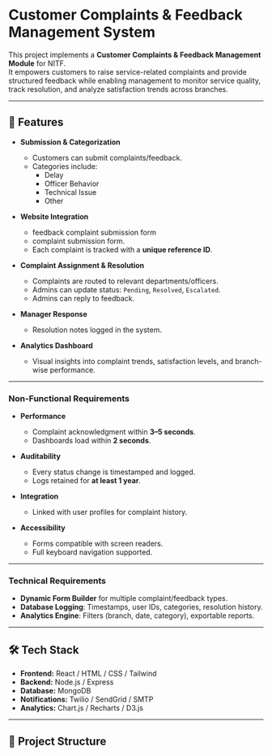 # Customer Complaints & Feedback Management System

This project implements a **Customer Complaints & Feedback Management Module** for NITF.  
It empowers customers to raise service-related complaints and provide structured feedback while enabling management to monitor service quality, track resolution, and analyze satisfaction trends across branches.

---

## 🚀 Features

- **Submission & Categorization**  
  - Customers can submit complaints/feedback.  
  - Categories include:  
    - Delay  
    - Officer Behavior  
    - Technical Issue  
    - Other  

- **Website Integration**
  - feedback complaint submission form
  - complaint submission form.  
  - Each complaint is tracked with a **unique reference ID**.  

- **Complaint Assignment & Resolution**  
  - Complaints are routed to relevant departments/officers.  
  - Admins can update status: `Pending`, `Resolved`, `Escalated`.
  - Admins can reply to feedback.

- **Manager Response**  
  - Resolution notes logged in the system.  

- **Analytics Dashboard**  
  - Visual insights into complaint trends, satisfaction levels, and branch-wise performance.  

---

### Non-Functional Requirements
- **Performance**  
  - Complaint acknowledgment within **3–5 seconds**.  
  - Dashboards load within **2 seconds**.  

- **Auditability**  
  - Every status change is timestamped and logged.  
  - Logs retained for **at least 1 year**.  

- **Integration**  
  - Linked with user profiles for complaint history.  

- **Accessibility**  
  - Forms compatible with screen readers.  
  - Full keyboard navigation supported.  

---

### Technical Requirements
- **Dynamic Form Builder** for multiple complaint/feedback types.  
- **Database Logging**: Timestamps, user IDs, categories, resolution history.  
- **Analytics Engine**: Filters (branch, date, category), exportable reports.  

---

## 🛠️ Tech Stack
- **Frontend:** React / HTML / CSS / Tailwind
- **Backend:** Node.js / Express  
- **Database:** MongoDB  
- **Notifications:** Twilio / SendGrid / SMTP  
- **Analytics:** Chart.js / Recharts / D3.js  

---

## 📂 Project Structure

